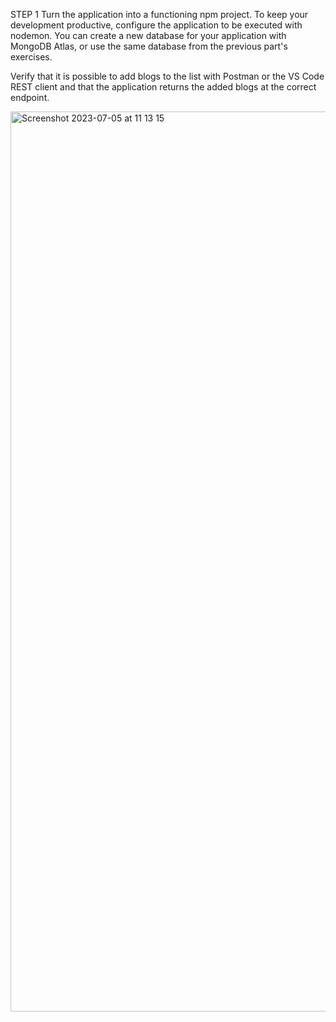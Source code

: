STEP 1
Turn the application into a functioning npm project. To keep your development productive, configure the application to be executed with nodemon. You can create a new database for your application with MongoDB Atlas, or use the same database from the previous part's exercises.

Verify that it is possible to add blogs to the list with Postman or the VS Code REST client and that the application returns the added blogs at the correct endpoint.

<img width="1440" alt="Screenshot 2023-07-05 at 11 13 15" src="https://github.com/VienThanh12/FullStackUnivesityOfHelsinki/assets/67015555/04956fd1-68a3-4fa2-bc69-52a7120e08ce">
